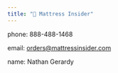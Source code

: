 ```yaml
---
title: "🏢 Mattress Insider"
---
```

phone: 888-488-1468

email: orders@mattressinsider.com

name: Nathan Gerardy

